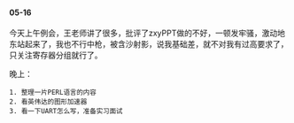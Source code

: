 #### 05-16

今天上午例会，王老师讲了很多，批评了zxyPPT做的不好，一顿发牢骚，激动地东站起来了，我也不行中枪，被含沙射影，说我基础差，就不对我有过高要求了，只关注寄存器分组就行了。

晚上：

 	1. 整理一片PERL语言的内容
 	2. 看英伟达的图形加速器
 	3. 看一下UART怎么写，准备实习面试